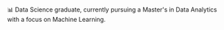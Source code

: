 
<!---
- 👀 I’m interested in ...
- 🌱 I’m currently learning ...
- 💞️ I’m looking to collaborate on ...
- 📫 How to reach me ...

maximilian-nowak/maximilian-nowak is a ✨ special ✨ repository because its `README.md` (this file) appears on your GitHub profile.
You can click the Preview link to take a look at your changes.
--->

📊 Data Science graduate, currently pursuing a Master's in Data Analytics with a focus on Machine Learning.


<!-- Check out my [portfolio](https://github.com/maximilian-nowak/Portfolio)
--->
